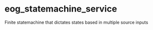 # eog_statemachine_service
Finite statemachine that dictates states based in multiple source inputs
